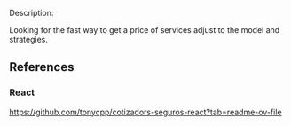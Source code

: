 


Description:

Looking for the fast way to get a price of services adjust to the model and strategies.



## References


### React 
https://github.com/tonycpp/cotizadors-seguros-react?tab=readme-ov-file
